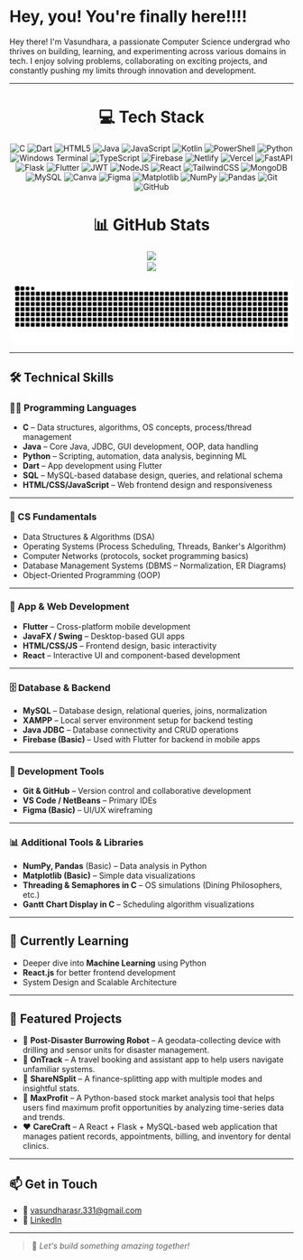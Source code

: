 # Hey, you! You're finally here!!!!

Hey there! I'm Vasundhara, a passionate Computer Science undergrad who thrives on building, learning, and experimenting across various domains in tech. I enjoy solving problems, collaborating on exciting projects, and constantly pushing my limits through innovation and development.

---

<div align="center">

# 💻 Tech Stack  
![C](https://img.shields.io/badge/c-%2300599C.svg?style=flat-square&logo=c&logoColor=white) 
![Dart](https://img.shields.io/badge/dart-%230175C2.svg?style=flat-square&logo=dart&logoColor=white) 
![HTML5](https://img.shields.io/badge/html5-%23E34F26.svg?style=flat-square&logo=html5&logoColor=white) 
![Java](https://img.shields.io/badge/java-%23ED8B00.svg?style=flat-square&logo=openjdk&logoColor=white) 
![JavaScript](https://img.shields.io/badge/javascript-%23323330.svg?style=flat-square&logo=javascript&logoColor=%23F7DF1E) 
![Kotlin](https://img.shields.io/badge/kotlin-%237F52FF.svg?style=flat-square&logo=kotlin&logoColor=white) 
![PowerShell](https://img.shields.io/badge/PowerShell-%235391FE.svg?style=flat-square&logo=powershell&logoColor=white) 
![Python](https://img.shields.io/badge/python-3670A0?style=flat-square&logo=python&logoColor=ffdd54) 
![Windows Terminal](https://img.shields.io/badge/Windows%20Terminal-%234D4D4D.svg?style=flat-square&logo=windows-terminal&logoColor=white) 
![TypeScript](https://img.shields.io/badge/typescript-%23007ACC.svg?style=flat-square&logo=typescript&logoColor=white) 
![Firebase](https://img.shields.io/badge/firebase-%23039BE5.svg?style=flat-square&logo=firebase) 
![Netlify](https://img.shields.io/badge/netlify-%23000000.svg?style=flat-square&logo=netlify&logoColor=#00C7B7) 
![Vercel](https://img.shields.io/badge/vercel-%23000000.svg?style=flat-square&logo=vercel&logoColor=white) 
![FastAPI](https://img.shields.io/badge/FastAPI-005571?style=flat-square&logo=fastapi) 
![Flask](https://img.shields.io/badge/flask-%23000.svg?style=flat-square&logo=flask&logoColor=white) 
![Flutter](https://img.shields.io/badge/Flutter-%2302569B.svg?style=flat-square&logo=Flutter&logoColor=white) 
![JWT](https://img.shields.io/badge/JWT-black?style=flat-square&logo=JSON%20web%20tokens) 
![NodeJS](https://img.shields.io/badge/node.js-6DA55F?style=flat-square&logo=node.js&logoColor=white) 
![React](https://img.shields.io/badge/react-%2320232a.svg?style=flat-square&logo=react&logoColor=%2361DAFB) 
![TailwindCSS](https://img.shields.io/badge/tailwindcss-%2338B2AC.svg?style=flat-square&logo=tailwind-css&logoColor=white) 
![MongoDB](https://img.shields.io/badge/MongoDB-%234ea94b.svg?style=flat-square&logo=mongodb&logoColor=white) 
![MySQL](https://img.shields.io/badge/mysql-4479A1.svg?style=flat-square&logo=mysql&logoColor=white) 
![Canva](https://img.shields.io/badge/Canva-%2300C4CC.svg?style=flat-square&logo=Canva&logoColor=white) 
![Figma](https://img.shields.io/badge/figma-%23F24E1E.svg?style=flat-square&logo=figma&logoColor=white) 
![Matplotlib](https://img.shields.io/badge/Matplotlib-%23ffffff.svg?style=flat-square&logo=Matplotlib&logoColor=black) 
![NumPy](https://img.shields.io/badge/numpy-%23013243.svg?style=flat-square&logo=numpy&logoColor=white) 
![Pandas](https://img.shields.io/badge/pandas-%23150458.svg?style=flat-square&logo=pandas&logoColor=white) 
![Git](https://img.shields.io/badge/git-%23F05033.svg?style=flat-square&logo=git&logoColor=white) 
![GitHub](https://img.shields.io/badge/github-%23121011.svg?style=flat-square&logo=github&logoColor=white)

# 📊 GitHub Stats  
![](https://nirzak-streak-stats.vercel.app/?user=Vasundhara-331&theme=react&hide_border=true)<br/>
![](https://github-readme-stats.vercel.app/api/top-langs/?username=Vasundhara-331&theme=react&hide_border=true&include_all_commits=true&count_private=false&layout=compact)

![snake gif](https://raw.githubusercontent.com/Vasundhara-331/Vasundhara-331/output/github-contribution-grid-snake-dark.svg)


</div>

---

## 🛠️ Technical Skills

### 👨‍💻 Programming Languages
- **C** – Data structures, algorithms, OS concepts, process/thread management  
- **Java** – Core Java, JDBC, GUI development, OOP, data handling  
- **Python** – Scripting, automation, data analysis, beginning ML  
- **Dart** – App development using Flutter  
- **SQL** – MySQL-based database design, queries, and relational schema  
- **HTML/CSS/JavaScript** – Web frontend design and responsiveness  

---

### 🧠 CS Fundamentals
- Data Structures & Algorithms (DSA)  
- Operating Systems (Process Scheduling, Threads, Banker's Algorithm)  
- Computer Networks (protocols, socket programming basics)  
- Database Management Systems (DBMS – Normalization, ER Diagrams)  
- Object-Oriented Programming (OOP)  

---

### 📱 App & Web Development
- **Flutter** – Cross-platform mobile development  
- **JavaFX / Swing** – Desktop-based GUI apps  
- **HTML/CSS/JS** – Frontend design, basic interactivity  
- **React** – Interactive UI and component-based development  

---

### 🗄️ Database & Backend
- **MySQL** – Database design, relational queries, joins, normalization  
- **XAMPP** – Local server environment setup for backend testing  
- **Java JDBC** – Database connectivity and CRUD operations  
- **Firebase (Basic)** – Used with Flutter for backend in mobile apps  

---

### 🧪 Development Tools
- **Git & GitHub** – Version control and collaborative development  
- **VS Code / NetBeans** – Primary IDEs  
- **Figma (Basic)** – UI/UX wireframing  

---

### 📊 Additional Tools & Libraries
- **NumPy, Pandas** (Basic) – Data analysis in Python  
- **Matplotlib (Basic)** – Simple data visualizations  
- **Threading & Semaphores in C** – OS simulations (Dining Philosophers, etc.)  
- **Gantt Chart Display in C** – Scheduling algorithm visualizations  

---

## 🌱 Currently Learning
- Deeper dive into **Machine Learning** using Python  
- **React.js** for better frontend development  
- System Design and Scalable Architecture  

---

## 📂 Featured Projects
- 🚨 **Post-Disaster Burrowing Robot** – A geodata-collecting device with drilling and sensor units for disaster management.  
- 📲 **OnTrack** – A travel booking and assistant app to help users navigate unfamiliar systems.  
- 💸 **ShareNSplit** – A finance-splitting app with multiple modes and insightful stats.  
- 💸 **MaxProfit** – A Python-based stock market analysis tool that helps users find maximum profit opportunities by analyzing time-series data and trends.  
- ❤️ **CareCraft** – A React + Flask + MySQL-based web application that manages patient records, appointments, billing, and inventory for dental clinics.  

---

## 📫 Get in Touch
- 📧 vasundharasr.331@gmail.com  
- 💼 [LinkedIn](https://www.linkedin.com/in/vasundhara-s-r/)  

---

> 🚀 *Let's build something amazing together!*

